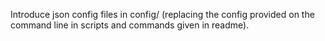 
Introduce json config files in config/ (replacing the config provided on the command line in scripts and commands given in readme).
 
